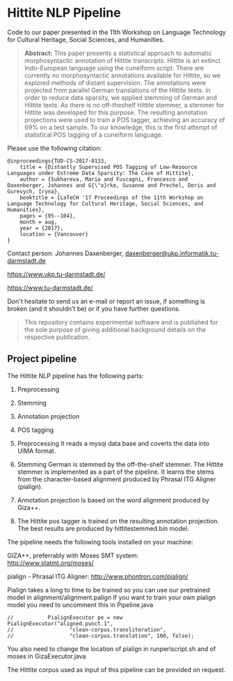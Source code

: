 # Hittite NLP Pipeline

Code to our paper presented in the 11th Workshop on Language Technology for Cultural Heritage, Social Sciences, and Humanities.

> **Abstract:** 
This paper presents a statistical approach to automatic morphosyntactic annotation of Hittite transcripts. Hittite is an extinct Indo-European language using the cuneiform script. There are currently no morphosyntactic annotations available for Hittite, so we explored methods of distant supervision. The annotations were projected from parallel German translations of the Hittite texts. In order to reduce data sparsity, we applied stemming of German and Hittite texts. As there is no off-theshelf Hittite stemmer, a stemmer for Hittite was developed for this purpose. The resulting annotation projections were used to train a POS tagger, achieving an accuracy of 69% on a test sample. To our knowledge, this is the first attempt of statistical POS tagging of a cuneiform language.

Please use the following citation:

```
@inproceedings{TUD-CS-2017-0133,
	title = {Distantly Supervised POS Tagging of Low-Resource Languages under Extreme Data Sparsity: The Case of Hittite},
	author = {Sukhareva, Maria and Fuscagni, Francesco and Daxenberger, Johannes and G{\"o}rke, Susanne and Prechel, Doris and Gurevych, Iryna},
	booktitle = {LaTeCH '17 Proceedings of the 11th Workshop on Language Technology for Cultural Heritage, Social Sciences, and Humanities},
	pages = {95--104},
	month = aug,
	year = {2017},
	location = {Vancouver}
}
```

Contact person: Johannes Daxenberger, daxenberger@ukp.informatik.tu-darmstadt.de

https://www.ukp.tu-darmstadt.de/

https://www.tu-darmstadt.de/


Don't hesitate to send us an e-mail or report an issue, if something is broken (and it shouldn't be) or if you have further questions.

> This repository contains experimental software and is published for the sole purpose of giving additional background details on the respective publication. 

## Project pipeline

The Hittite NLP pipeline has the following parts:

1. Preprocessing
2. Stemming
3. Annotation projection
4. POS tagging

1. Preprocessing
It reads a mysql data base and coverts the data into UIMA format.

2. Stemming
German is stemmed by the off-the-shelf stemmer. The Hittite stemmer is implemented as a part of the pipeline.
It learns the stems from the character-based alignment produced by Phrasal ITG Aligner (pialign).

3. Annotation projection
Is based on the word alignment produced by Giza++.

4. The Hittite pos tagger is trained on the resulting annotation projection. The best results are produced by
hittitestemmed.bin model.

The pipeline needs the following tools installed on your machine:

GIZA++, preferrably with Moses SMT system:
http://www.statmt.org/moses/

pialign - Phrasal ITG Aligner:
http://www.phontron.com/pialign/

Pialign takes a long to time to be trained so you can use our pretrained model in alignment/alignment.palign
If you want to train your own pialign model you need to uncomment this in Pipeline.java

	//			 PialignExecutor pe = new PialignExecutor("aligned.punct.1",
	//					"clean-corpus.transliteration",
	//					"clean-corpus.translation", 100, false);

You also need to change the location of pialign in runperlscript.sh and of moses in
GizaExecutor.java

The Hittite corpus used as input of this pipeline can be provided on request.



